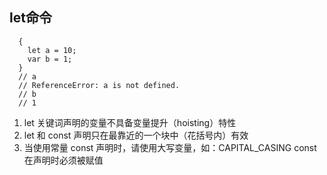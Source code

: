 ## let命令
```
  {
    let a = 10;
    var b = 1;
  }
  // a
  // ReferenceError: a is not defined.
  // b
  // 1
```


1. let 关键词声明的变量不具备变量提升（hoisting）特性
2. let 和 const 声明只在最靠近的一个块中（花括号内）有效
3. 当使用常量 const 声明时，请使用大写变量，如：CAPITAL_CASING
  const 在声明时必须被赋值
